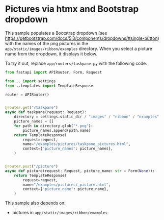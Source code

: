 # Pictures via htmx and Bootstrap dropdown

This sample populates a Bootstrap dropdown (see https://getbootstrap.com/docs/5.3/components/dropdowns/#single-button) with the names of the png pictures in the `app/static/images/ribbon/examples` directory.
When you select a picture name from the dropdown, it displays it below.

To try it out, replace `app/routers/taskpane.py` with the following code:

```python
from fastapi import APIRouter, Form, Request

from .. import settings
from ..templates import TemplateResponse

router = APIRouter()


@router.get("/taskpane")
async def taskpane(request: Request):
    directory = settings.static_dir / "images" / "ribbon" / "examples"
    picture_names = []
    for path in directory.glob("*.png"):
        picture_names.append(path.name)
    return TemplateResponse(
        request=request,
        name="/examples/pictures/taskpane_pictures.html",
        context={"picture_names": picture_names},
    )


@router.post("/picture")
async def picture(request: Request, picture_name: str = Form(None)):
    return TemplateResponse(
        request=request,
        name="/examples/pictures/_picture.html",
        context={"picture_name": picture_name},
    )
```

This sample also depends on:

- pictures in `app/static/images/ribbon/examples`

